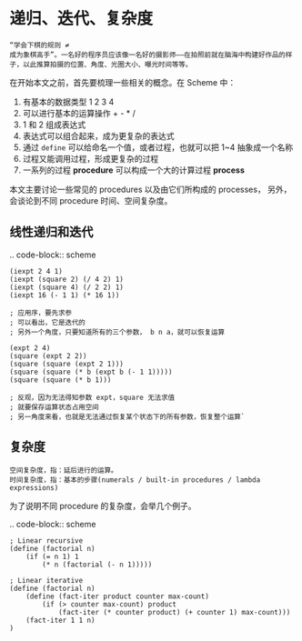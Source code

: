 递归、迭代、复杂度
===================

    “学会下棋的规则 ≠
    成为象棋高手”。一名好的程序员应该像一名好的摄影师——在拍照前就在脑海中构建好作品的样子，以此推算拍摄的位置、角度、光圈大小、曝光时间等等。

在开始本文之前，首先要梳理一些相关的概念。在 Scheme 中：

1. 有基本的数据类型 1 2 3 4
2. 可以进行基本的运算操作 + - * /
3. 1 和 2 组成表达式
4. 表达式可以组合起来，成为更复杂的表达式
5. 通过 ``define`` 可以给命名一个值，或者过程，也就可以把 1~4 抽象成一个名称
6. 过程又能调用过程，形成更复杂的过程
7. 一系列的过程 **procedure** 可以构成一个大的计算过程 **process**

本文主要讨论一些常见的 procedures 以及由它们所构成的 processes，
另外，会谈论到不同 procedure 时间、空间复杂度。

线性递归和迭代
---------------

.. code-block:: scheme

    (iexpt 2 4 1)
    (iexpt (square 2) (/ 4 2) 1)
    (iexpt (square 4) (/ 2 2) 1)
    (iexpt 16 (- 1 1) (* 16 1))

    ; 应用序，要先求参
    ; 可以看出，它是迭代的
    ; 另外一个角度，只要知道所有的三个参数， b n a，就可以恢复运算
    
    (expt 2 4)
    (square (expt 2 2))
    (square (square (expt 2 1)))
    (square (square (* b (expt b (- 1 1)))))
    (square (square (* b 1)))

    ; 反观，因为无法得知参数 expt，square 无法求值
    ; 就要保存运算状态占用空间
    ; 另一角度来看，也就是无法通过恢复某个状态下的所有参数，恢复整个运算`

复杂度
-------

    空间复杂度，指：延后进行的运算。
    时间复杂度，指：基本的步骤(numerals / built-in procedures / lambda
    expressions)

为了说明不同 procedure 的复杂度，会举几个例子。

.. code-block:: scheme

    ; Linear recursive
    (define (factorial n)
        (if (= n 1) 1
            (* n (factorial (- n 1)))))

    ; Linear iterative
    (define (factorial n)
        (define (fact-iter product counter max-count)
            (if (> counter max-count) product
                (fact-iter (* counter product) (+ counter 1) max-count)))
        (fact-iter 1 1 n)
    )
